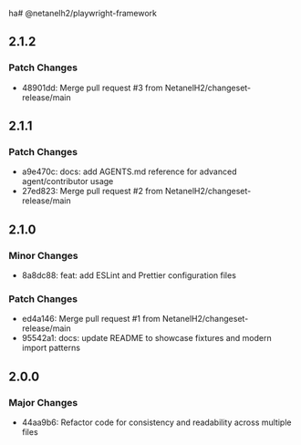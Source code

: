 ha# @netanelh2/playwright-framework

## 2.1.2

### Patch Changes

- 48901dd: Merge pull request #3 from NetanelH2/changeset-release/main

## 2.1.1

### Patch Changes

- a9e470c: docs: add AGENTS.md reference for advanced agent/contributor usage
- 27ed823: Merge pull request #2 from NetanelH2/changeset-release/main

## 2.1.0

### Minor Changes

- 8a8dc88: feat: add ESLint and Prettier configuration files

### Patch Changes

- ed4a146: Merge pull request #1 from NetanelH2/changeset-release/main
- 95542a1: docs: update README to showcase fixtures and modern import patterns

## 2.0.0

### Major Changes

- 44aa9b6: Refactor code for consistency and readability across multiple files
